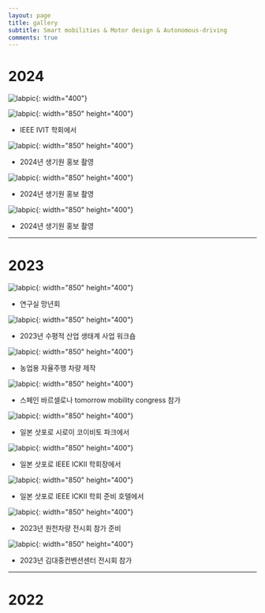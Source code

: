 ```yaml
---
layout: page
title: gallery
subtitle: Smart mobilities & Motor design & Autonomous-driving
comments: true
---
```


# 2024
![labpic](https://github.com/hrchalab/hrchalab.github.io/blob/master/assets/img/20240912_수평워크숍.jpg?raw=true){: width="400"}

![labpic](https://github.com/hrchalab/hrchalab.github.io/blob/master/assets/img/20240602_IVIT.jpg?raw=true){: width="850" height="400"}
- IEEE IVIT 학회에서

![labpic](https://github.com/hrchalab/hrchalab.github.io/blob/master/assets/img/20240529_홍보.jpg?raw=true){: width="850" height="400"}
- 2024년 생기원 홍보 촬영

![labpic](https://github.com/hrchalab/hrchalab.github.io/blob/master/assets/img/20240529_102603.jpg?raw=true){: width="850" height="400"}
- 2024년 생기원 홍보 촬영

![labpic](https://github.com/hrchalab/hrchalab.github.io/blob/master/assets/img/20240517_홍보.jpg?raw=true){: width="850" height="400"}
- 2024년 생기원 홍보 촬영

---

# 2023
![labpic](https://github.com/hrchalab/hrchalab.github.io/blob/master/assets/img/20231228_망년회.jpg?raw=true){: width="850" height="400"}
- 연구실 망년회

![labpic](https://github.com/hrchalab/hrchalab.github.io/blob/master/assets/img/Aboutus.jpg?raw=true){: width="850" height="400"}
- 2023년 수평적 산업 생태계 사업 워크숍

![labpic](https://github.com/hrchalab/hrchalab.github.io/blob/master/assets/img/20231206_농업.jpg?raw=true){: width="850" height="400"}
- 농업용 자율주행 차량 제작

![labpic](https://github.com/hrchalab/hrchalab.github.io/blob/master/assets/img/20231107_스페인.jpg?raw=true){: width="850" height="400"}
- 스페인 바르셀로나 tomorrow mobility congress 참가

![labpic](https://github.com/hrchalab/hrchalab.github.io/blob/master/assets/img/20230812_ICKII.jpg?raw=true){: width="850" height="400"}
- 일본 삿포로 시로이 코이비토 파크에서

![labpic](https://github.com/hrchalab/hrchalab.github.io/blob/master/assets/img/20230812_ICKII2.jpg?raw=true){: width="850" height="400"}
- 일본 삿포로 IEEE ICKII 학회장에서

![labpic](https://github.com/hrchalab/hrchalab.github.io/blob/master/assets/img/20230811_ICKII.jpg?raw=true){: width="850" height="400"}
- 일본 삿포로 IEEE ICKII 학회 준비 호텔에서

![labpic](https://github.com/hrchalab/hrchalab.github.io/blob/master/assets/img/20230329_김대중2.jpg?raw=true){: width="850" height="400"}
- 2023년 원천차량 전시회 참가 준비

![labpic](https://github.com/hrchalab/hrchalab.github.io/blob/master/assets/img/20230329_김대중.jpg?raw=true){: width="850" height="400"}
- 2023년 김대중컨벤션센터 전시회 참가
---

# 2022


